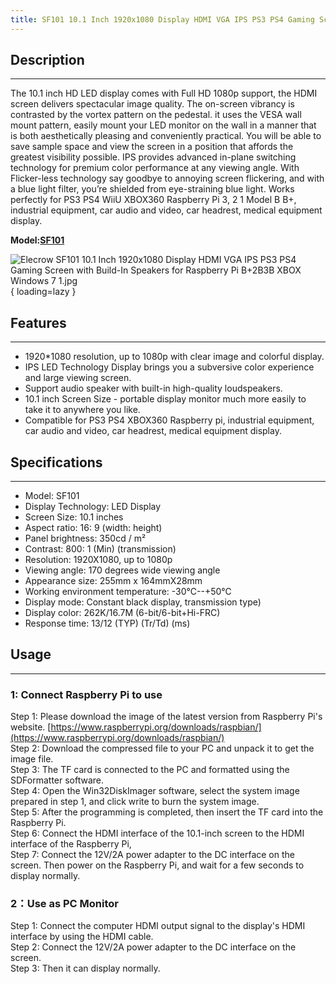 ```yaml
---
title: SF101 10.1 Inch 1920x1080 Display HDMI VGA IPS PS3 PS4 Gaming Screen
---
```


## Description
-----------

The 10.1 inch HD LED display comes with Full HD 1080p support, the HDMI screen delivers spectacular image quality. The on-screen vibrancy is contrasted by the vortex pattern on the pedestal. it uses the VESA wall mount pattern, easily mount your LED monitor on the wall in a manner that is both aesthetically pleasing and conveniently practical. You will be able to save sample space and view the screen in a position that affords the greatest visibility possible. IPS provides advanced in-plane switching technology for premium color performance at any viewing angle. With Flicker-less technology say goodbye to annoying screen flickering, and with a blue light filter, you’re shielded from eye-straining blue light. Works perfectly for PS3 PS4 WiiU XBOX360 Raspberry Pi 3, 2 1 Model B B+, industrial equipment, car audio and video, car headrest, medical equipment display.

**Model:[SF101](https://www.elecrow.com/10-1-inch-1920x1080-resolution-hdmi-vga-ips-ps3-ps4-gaming-screen-with-build-in-speakers-for-raspberry-pi-b-2b-3b-xbox-windows-7-8-10.html)**

![Elecrow SF101 10.1 Inch 1920x1080 Display HDMI VGA IPS PS3 PS4 Gaming Screen with Build-In Speakers for Raspberry Pi B+2B3B XBOX Windows 7 1.jpg](https://wiki.elecrow.com/images/thumb/3/30/Elecrow_SF101_10.1_Inch_1920x1080_Display_HDMI_VGA_IPS_PS3_PS4_Gaming_Screen_with_Build-In_Speakers_for_Raspberry_Pi_B%2B2B3B_XBOX_Windows_7_1.jpg/600px-Elecrow_SF101_10.1_Inch_1920x1080_Display_HDMI_VGA_IPS_PS3_PS4_Gaming_Screen_with_Build-In_Speakers_for_Raspberry_Pi_B%2B2B3B_XBOX_Windows_7_1.jpg){ loading=lazy }

## Features
--------

- 1920\*1080 resolution, up to 1080p with clear image and colorful display.
- IPS LED Technology Display brings you a subversive color experience and large viewing screen.
- Support audio speaker with built-in high-quality loudspeakers.
- 10.1 inch Screen Size - portable display monitor much more easily to take it to anywhere you like.
- Compatible for PS3 PS4 XBOX360 Raspberry pi, industrial equipment, car audio and video, car headrest, medical equipment display.

## Specifications
--------------

- Model: SF101
- Display Technology: LED Display
- Screen Size: 10.1 inches
- Aspect ratio: 16: 9 (width: height)
- Panel brightness: 350cd / m²
- Contrast: 800: 1 (Min) (transmission)
- Resolution: 1920X1080, up to 1080p
- Viewing angle: 170 degrees wide viewing angle
- Appearance size: 255mm x 164mmX28mm
- Working environment temperature: -30℃--+50℃
- Display mode: Constant black display, transmission type)
- Display color: 262K/16.7M (6-bit/6-bit+Hi-FRC)
- Response time: 13/12 (TYP) (Tr/Td) (ms)

## Usage
-----

### **1: Connect Raspberry Pi to use**

Step 1: Please download the image of the latest version from Raspberry Pi's website. [https://www.raspberrypi.org/downloads/raspbian/](https://www.raspberrypi.org/downloads/raspbian/)  
Step 2: Download the compressed file to your PC and unpack it to get the image file.  
Step 3: The TF card is connected to the PC and formatted using the SDFormatter software.  
Step 4: Open the Win32DiskImager software, select the system image prepared in step 1, and click write to burn the system image.  
Step 5: After the programming is completed, then insert the TF card into the Raspberry Pi.  
Step 6: Connect the HDMI interface of the 10.1-inch screen to the HDMI interface of the Raspberry Pi,  
Step 7: Connect the 12V/2A power adapter to the DC interface on the screen. Then power on the Raspberry Pi, and wait for a few seconds to display normally.

### **2：Use as PC Monitor**

Step 1: Connect the computer HDMI output signal to the display's HDMI interface by using the HDMI cable.  
Step 2: Connect the 12V/2A power adapter to the DC interface on the screen.  
Step 3: Then it can display normally.